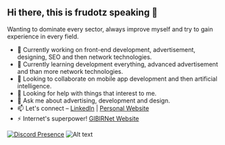 ## Hi there, this is frudotz speaking 👋


Wanting to dominate every sector, always improve myself and try to gain experience in every field.


- 🔭 Currently working on front-end development, advertisement, designing, SEO and then network technologies.
- 🌱 Currently learning development everything, advanced advertisement and than more network technologies.
- 👯 Looking to collaborate on mobile app development and then artificial intelligence.
- 🤔 Looking for help with things that interest to me.
- 💬 Ask me about advertising, development and design.
- 📫 Let's connect – [LinkedIn](https://www.linkedin.com/in/ardakrbck/) | [Personal Website](https://frudotz.com/)
- ⚡ Internet's superpower! [GIBIRNet Website](https://gibir.net.tr/)

[![Discord Presence](https://lanyard.cnrad.dev/api/460867393141342218)](https://discord.com/users/460867393141342218) ![Alt text](https://spotify-recently-played-readme.vercel.app/api?user=vdv1jk1yo28wkogogrsdp6krk&count=3)
